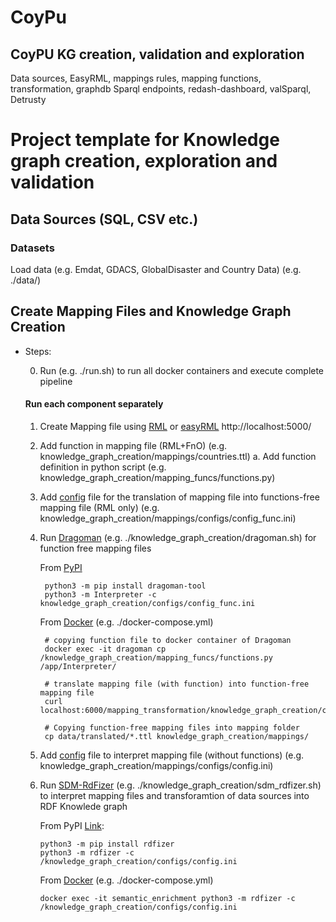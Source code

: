 # CoyPu
## CoyPU KG creation, validation and exploration
Data sources, EasyRML, mappings rules, mapping functions, transformation, graphdb
Sparql endpoints, redash-dashboard, valSparql, Detrusty

# Project template for Knowledge graph creation, exploration and validation

## Data Sources (SQL, CSV etc.)

### Datasets

Load data (e.g. Emdat, GDACS, GlobalDisaster and Country Data) (e.g. ./data/)


## Create Mapping Files and Knowledge Graph Creation 

 * Steps:
    
    0. Run (e.g. ./run.sh) to run all docker containers and execute complete pipeline 
   
    #### Run each component separately ############################################

    1. Create Mapping file using [RML](https://rml.io/specs/rml/) or [easyRML](https://github.com/SDM-TIB/easyRML) http://localhost:5000/
    2. Add function in mapping file (RML+FnO) (e.g. knowledge_graph_creation/mappings/countries.ttl)
       a. Add function definition in python script (e.g. knowledge_graph_creation/mapping_funcs/functions.py)
    3. Add [config]((https://github.com/SDM-TIB/Dragoman)) file for the translation of mapping file into functions-free mapping file (RML only)
       (e.g. knowledge_graph_creation/mappings/configs/config_func.ini)
    4. Run [Dragoman](https://github.com/SDM-TIB/Dragoman) (e.g. ./knowledge_graph_creation/dragoman.sh) for function free mapping files 
       
       From [PyPI](https://pypi.org/project/dragoman-tool/)
       ```
        python3 -m pip install dragoman-tool
        python3 -m Interpreter -c knowledge_graph_creation/configs/config_func.ini

       ```
       
       From [Docker](https://hub.docker.com/repository/docker/sdmtib/dragoman) (e.g. ./docker-compose.yml)
       ```
        # copying function file to docker container of Dragoman
        docker exec -it dragoman cp /knowledge_graph_creation/mapping_funcs/functions.py /app/Interpreter/

        # translate mapping file (with function) into function-free mapping file
        curl localhost:6000/mapping_transformation/knowledge_graph_creation/configs/config_func.ini
        
        # Copying function-free mapping files into mapping folder
        cp data/translated/*.ttl knowledge_graph_creation/mappings/
       ```
    5. Add [config](https://github.com/SDM-TIB/SDM-RDFizer/wiki/The-Parameters-of-the-Configuration-file) file to interpret mapping file (without functions) (e.g. knowledge_graph_creation/mappings/configs/config.ini)
    6. Run [SDM-RdFizer](https://github.com/SDM-TIB/SDM-RDFizer) (e.g. ./knowledge_graph_creation/sdm_rdfizer.sh) to interpret mapping files and transforamtion of data sources into   RDF Knowlede graph
        
        From PyPI [Link](https://pypi.org/project/rdfizer/):
        ```
        python3 -m pip install rdfizer
        python3 -m rdfizer -c /knowledge_graph_creation/configs/config.ini
        ```
        
        From [Docker](https://github.com/SDM-TIB/SDM-RDFizer/wiki/Install&Run) (e.g. ./docker-compose.yml)
        ```
        docker exec -it semantic_enrichment python3 -m rdfizer -c /knowledge_graph_creation/configs/config.ini

        ```






